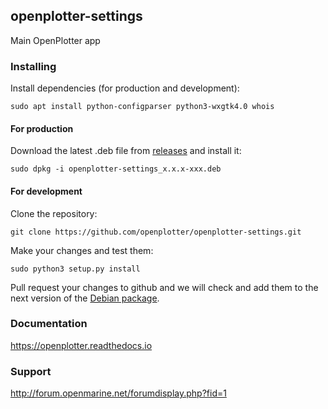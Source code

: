 ## openplotter-settings

Main OpenPlotter app

### Installing

Install dependencies (for production and development):

`sudo apt install python-configparser python3-wxgtk4.0 whois`

#### For production

Download the latest .deb file from [releases](https://github.com/openplotter/openplotter-settings/releases) and install it:

`sudo dpkg -i openplotter-settings_x.x.x-xxx.deb`

#### For development

Clone the repository:

`git clone https://github.com/openplotter/openplotter-settings.git`

Make your changes and test them:

`sudo python3 setup.py install`

Pull request your changes to github and we will check and add them to the next version of the [Debian package](https://launchpad.net/~openplotter/+archive/ubuntu/openplotter/).

### Documentation

https://openplotter.readthedocs.io

### Support

http://forum.openmarine.net/forumdisplay.php?fid=1
